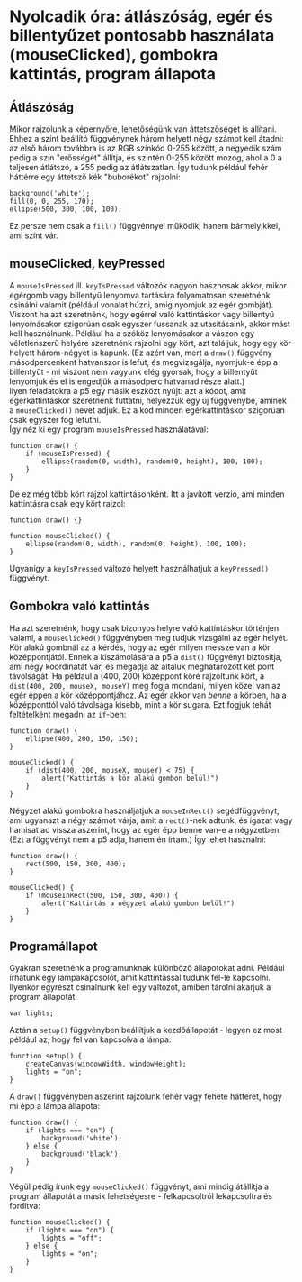 # Nyolcadik óra: átlászóság, egér és billentyűzet pontosabb használata (mouseClicked), gombokra kattintás, program állapota

## Átlászóság

Mikor rajzolunk a képernyőre, lehetőségünk van áttetszőséget is állítani. Ehhez a színt beállító függvénynek három helyett négy számot kell átadni: az első három továbbra is az RGB színkód 0-255 között, a negyedik szám pedig a szín "erősségét" állítja, és szintén 0-255 között mozog, ahol a 0 a teljesen átlátszó, a 255 pedig az átlátszatlan.
Így tudunk például fehér háttérre egy áttetsző kék "buborékot" rajzolni:
```
background('white');
fill(0, 0, 255, 170);
ellipse(500, 300, 100, 100);
```

Ez persze nem csak a `fill()` függvénnyel működik, hanem bármelyikkel, ami színt vár.

## mouseClicked, keyPressed

A `mouseIsPressed` ill. `keyIsPressed` változók nagyon hasznosak akkor, mikor egérgomb vagy billentyű lenyomva tartására folyamatosan szeretnénk csinálni valamit (például vonalat húzni, amig nyomjuk az egér gombját). Viszont ha azt szeretnénk, hogy egérrel való kattintáskor vagy billentyű lenyomásakor szigorúan csak egyszer fussanak az utasításaink, akkor mást kell használnunk. Például ha a szóköz lenyomásakor a vászon egy véletlenszerű helyére szeretnénk rajzolni egy kört, azt találjuk, hogy egy kör helyett három-négyet is kapunk. (Ez azért van, mert a `draw()` függvény másodpercenként hatvanszor is lefut, és megvizsgálja, nyomjuk-e épp a billentyűt - mi viszont nem vagyunk elég gyorsak, hogy a billentyűt lenyomjuk és el is engedjük a másodperc hatvanad része alatt.)  
Ilyen feladatokra a p5 egy másik eszközt nyújt: azt a kódot, amit egérkattintáskor szeretnénk futtatni, helyezzük egy új függvénybe, aminek a `mouseClicked()` nevet adjuk. Ez a kód minden egérkattintáskor szigorúan csak egyszer fog lefutni.  
Így néz ki egy program `mouseIsPressed` használatával:  
```
function draw() {
	if (mouseIsPressed) {
		ellipse(random(0, width), random(0, height), 100, 100);
	}
}
```

De ez még több kört rajzol kattintásonként. Itt a javított verzió, ami minden kattintásra csak egy kört rajzol:  
```
function draw() {}

function mouseClicked() {
	ellipse(random(0, width), random(0, height), 100, 100);
}
```

Ugyanígy a `keyIsPressed` változó helyett használhatjuk a `keyPressed()` függvényt.  

## Gombokra való kattintás

Ha azt szeretnénk, hogy csak bizonyos helyre való kattintáskor történjen valami, a `mouseClicked()` függvényben meg tudjuk vizsgálni az egér helyét.  
Kör alakú gombnál az a kérdés, hogy az egér milyen messze van a kör középpontjától. Ennek a kiszámolására a p5 a `dist()` függvényt biztosítja, ami négy koordinátát vár, és megadja az általuk meghatározott két pont távolságát. Ha például a (400, 200) középpont köré rajzoltunk kört, a `dist(400, 200, mouseX, mouseY)` meg fogja mondani, milyen közel van az egér éppen a kör középpontjához. Az egér akkor van _benne_ a körben, ha a középponttól való távolsága kisebb, mint a kör sugara. Ezt fogjuk tehát feltételként megadni az `if`-ben:  
```
function draw() {
	ellipse(400, 200, 150, 150);
}

mouseClicked() {
	if (dist(400, 200, mouseX, mouseY) < 75) {
		alert("Kattintás a kör alakú gombon belül!")
	}
}
```

Négyzet alakú gombokra használjatjuk a `mouseInRect()` segédfüggvényt, ami ugyanazt a négy számot várja, amit a `rect()`-nek adtunk, és igazat vagy hamisat ad vissza aszerint, hogy az egér épp benne van-e a négyzetben. (Ezt a függvényt nem a p5 adja, hanem én írtam.) Így lehet használni:  
```
function draw() {
	rect(500, 150, 300, 400);
}

mouseClicked() {
	if (mouseInRect(500, 150, 300, 400)) {
		alert("Kattintás a négyzet alakú gombon belül!")
	}
}
```

## Programállapot

Gyakran szeretnénk a programunknak különböző állapotokat adni. Például írhatunk egy lámpakapcsolót, amit kattintással tudunk fel-le kapcsolni. Ilyenkor egyrészt csinálnunk kell egy változót, amiben tárolni akarjuk a program állapotát:  
```
var lights;
```

Aztán a `setup()` függvényben beállítjuk a kezdőállapotát - legyen ez most például az, hogy fel van kapcsolva a lámpa:  
```
function setup() {
	createCanvas(windowWidth, windowHeight);
	lights = "on";
}
```

A `draw()` függvényben aszerint rajzolunk fehér vagy fehete hátteret, hogy mi épp a lámpa állapota:
```
function draw() {
	if (lights === "on") {
		background('white');
	} else {
		background('black');
	}
}
```

Végül pedig írunk egy `mouseClicked()` függvényt, ami mindig átállítja a program állapotát a másik lehetségesre - felkapcsoltról lekapcsoltra és fordítva:  
```
function mouseClicked() {
	if (lights === "on") {
		lights = "off";
	} else {
		lights = "on";
	}	
}
```
